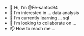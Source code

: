 - 👋 Hi, I’m @Fe-santos94
- 👀 I’m interested in ... data analysis
- 🌱 I’m currently learning ... sql
- 💞️ I’m looking to collaborate on ...
- 📫 How to reach me ...

<!---
Fe-santos94/Fe-santos94 is a ✨ special ✨ repository because its `README.md` (this file) appears on your GitHub profile.
You can click the Preview link to take a look at your changes.
--->
